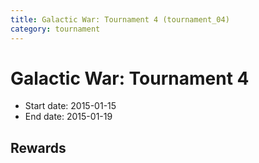 ```yaml
---
title: Galactic War: Tournament 4 (tournament_04)
category: tournament
---
```

# Galactic War: Tournament 4

  * Start date: 2015-01-15
  * End date: 2015-01-19

## Rewards

